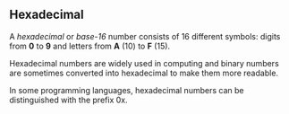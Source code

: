 ## Hexadecimal

A *hexadecimal* or *base-16* number consists of 16 different symbols: digits from **0** to **9** and letters from **A** (10) to **F** (15).

Hexadecimal numbers are widely used in computing and binary numbers are sometimes converted into hexadecimal to make them more readable.

In some programming languages, hexadecimal numbers can be distinguished with the prefix 0x.
